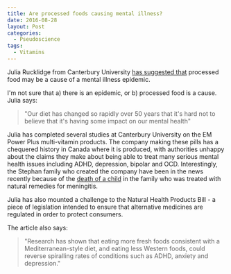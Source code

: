 ```yaml
---
title: Are processed foods causing mental illness?
date: 2016-08-28
layout: Post
categories:
  - Pseudoscience
tags:
  - Vitamins
---
```


Julia Rucklidge from Canterbury University [has suggested that](http://www.nzherald.co.nz/nz/news/article.cfm?c_id=1&objectid=11700382) processed food may be a cause of a mental illness epidemic.

<!-- more -->

I'm not sure that a) there is an epidemic, or b) processed food is a cause. Julia says:

> "Our diet has changed so rapidly over 50 years that it's hard not to believe that it's having some impact on our mental health"

Julia has completed several studies at Canterbury University on the EM Power Plus multi-vitamin products. The company making these pills has a chequered history in Canada where it is produced, with authorities unhappy about the claims they make about being able to treat many serious mental health issues including ADHD, depression, bipolar and OCD. Interestingly, the Stephan family who created the company have been in the news recently because of the [death of a child](http://globalnews.ca/news/2781436/timeline-of-ezekiel-stephans-final-days-the-alberta-boy-who-died-of-meningitis/) in the family who was treated with natural remedies for meningitis.

Julia has also mounted a challenge to the Natural Health Products Bill - a piece of legislation intended to ensure that alternative medicines are regulated in order to protect consumers.

The article also says:

> "Research has shown that eating more fresh foods consistent with a Mediterranean-style diet, and eating less Western foods, could reverse spiralling rates of conditions such as ADHD, anxiety and depression."
